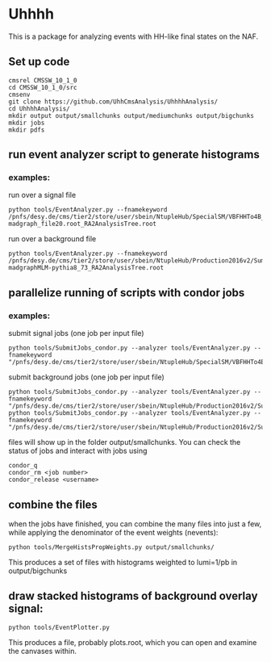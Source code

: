 # Uhhhh
This is a package for analyzing events with HH-like final states on the NAF.
## Set up code

```
cmsrel CMSSW_10_1_0
cd CMSSW_10_1_0/src
cmsenv
git clone https://github.com/UhhCmsAnalysis/UhhhhAnalysis/
cd UhhhhAnalysis/
mkdir output output/smallchunks output/mediumchunks output/bigchunks
mkdir jobs
mkdir pdfs
```

## run event analyzer script to generate histograms
### examples:

run over a signal file
```
python tools/EventAnalyzer.py --fnamekeyword /pnfs/desy.de/cms/tier2/store/user/sbein/NtupleHub/SpecialSM/VBFHHTo4B_CV_1_5_C2V_1_C3_1_13TeV-madgraph_file20.root_RA2AnalysisTree.root
```

run over a background file
```
python tools/EventAnalyzer.py --fnamekeyword  /pnfs/desy.de/cms/tier2/store/user/sbein/NtupleHub/Production2016v2/Summer16.TTJets_TuneCUETP8M1_13TeV-madgraphMLM-pythia8_73_RA2AnalysisTree.root
```

## parallelize running of scripts with condor jobs
### examples:

submit signal jobs (one job per input file)

```
python tools/SubmitJobs_condor.py --analyzer tools/EventAnalyzer.py --fnamekeyword  "/pnfs/desy.de/cms/tier2/store/user/sbein/NtupleHub/SpecialSM/VBFHHTo4B*.root"
```

submit background jobs (one job per input file)

```
python tools/SubmitJobs_condor.py --analyzer tools/EventAnalyzer.py --fnamekeyword  "/pnfs/desy.de/cms/tier2/store/user/sbein/NtupleHub/Production2016v2/Summer16.TTJets_TuneCUE*.root"
python tools/SubmitJobs_condor.py --analyzer tools/EventAnalyzer.py --fnamekeyword  "/pnfs/desy.de/cms/tier2/store/user/sbein/NtupleHub/Production2016v2/Summer16.QCD*.root"
```

files will show up in the folder output/smallchunks. You can check the status of jobs and interact with jobs using
```
condor_q
condor_rm <job number>
condor_release <username>
```

## combine the files 
when the jobs have finished, you can combine the many files into just a few, while applying the denominator of the event weights (nevents):
```
python tools/MergeHistsPropWeights.py output/smallchunks/
```

This produces a set of files with histograms weighted to lumi=1/pb in output/bigchunks

## draw stacked histograms of background overlay signal:

```
python tools/EventPlotter.py
```

This produces a file, probably plots.root, which you can open and examine the canvases within. 


